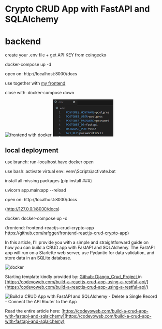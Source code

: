 # Crypto CRUD App with FastAPI and SQLAlchemy
# backend

create your .env file + get API KEY from coingecko

docker-compose up -d

open on: http://localhost:8000/docs

use together with [my frontend ](https://github.com/rafgger/fastapi-frontend)

close with: docker-compose down

<img src="https://github.com/user-attachments/assets/620df06c-8e77-46f9-9813-552d6d652997" alt="frontend with docker" width="500"/>



<img src="https://github.com/rafgger/fastapi_sqlalchemy/blob/87789ea7f532d1815c4336feaccb9e59d578f8dd/env_variables.PNG" alt=".env file" width="200"/>


## local deployment 
use branch: run-localhost
have docker open

use bash:
activate virtual env: venv\Scripts\activate.bat

install all missing packages (pip install ###)

uvicorn app.main:app --reload

open on: http://localhost:8000/docs

(http://127.0.0.1:8000/docs)

docker: docker-compose up -d


(frontend: frontend-reactjs-crud-crypto-app  https://github.com/rafgger/frontend-reactjs-crud-crypto-app)

In this article, I'll provide you with a simple and straightforward guide on how you can build a CRUD app with FastAPI and SQLAlchemy. The FastAPI app will run on a Starlette web server, use Pydantic for data validation, and store data in an SQLite database.

<img src="https://github.com/user-attachments/assets/cd35d715-0fe0-45c3-851e-ee851986b1c1" alt="docker" width="300"/>


Starting template kindly provided by: 
[Github: Django_Crud_Project ](https://github.com/wpcodevo/Django_Crud_Project/tree/master) in [https://codevoweb.com/build-a-reactjs-crud-app-using-a-restful-api/](https://codevoweb.com/build-a-reactjs-crud-app-using-a-restful-api/) 

<img src="https://codevoweb.com/wp-content/uploads/2022/11/Build-a-CRUD-App-with-FastAPI-and-SQLAlchemy.png" alt="Build a CRUD App with FastAPI and SQLAlchemy" width="300"/>
    - Delete a Single Record
- Connect the API Router to the App

Read the entire article here: [https://codevoweb.com/build-a-crud-app-with-fastapi-and-sqlalchemy](https://codevoweb.com/build-a-crud-app-with-fastapi-and-sqlalchemy)

